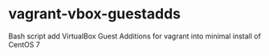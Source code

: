 # vagrant-vbox-guestadds
Bash script add VirtualBox Guest Additions for vagrant into minimal install of CentOS 7
